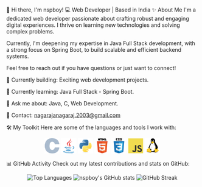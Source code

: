 👋 Hi there, I'm nspboy!
💻 Web Developer | Based in India 
✨ About Me
I'm a dedicated web developer passionate about crafting robust and engaging digital experiences. I thrive on learning new technologies and solving complex problems.

Currently, I'm deepening my expertise in Java Full Stack development, with a strong focus on Spring Boot, to build scalable and efficient backend systems.

Feel free to reach out if you have questions or just want to connect!

🔭 Currently building: Exciting web development projects.

🌱 Currently learning: Java Full Stack - Spring Boot. 

💬 Ask me about: Java, C,  Web Development. 

📧 Contact: nagarajanagaraj.2003@gmail.com

🛠️ My Toolkit
Here are some of the languages and tools I work with:

<p align="center">
<img src="https://raw.githubusercontent.com/devicons/devicon/master/icons/c/c-original.svg" alt="C" width="40" height="40"/>
<img src="https://raw.githubusercontent.com/devicons/devicon/master/icons/java/java-original.svg" alt="Java" width="40" height="40"/>
<img src="https://raw.githubusercontent.com/devicons/devicon/master/icons/python/python-original.svg" alt="Python" width="40" height="40"/>
<img src="https://raw.githubusercontent.com/devicons/devicon/master/icons/html5/html5-original-wordmark.svg" alt="HTML5" width="40" height="40"/>
<img src="https://raw.githubusercontent.com/devicons/devicon/master/icons/css3/css3-original-wordmark.svg" alt="CSS3" width="40" height="40"/>
<img src="https://raw.githubusercontent.com/devicons/devicon/master/icons/javascript/javascript-original.svg" alt="JavaScript" width="40" height="40"/>
<img src="https://raw.githubusercontent.com/devicons/devicon/master/icons/linux/linux-original.svg" alt="Linux" width="40" height="40"/>
</p>

📊 GitHub Activity
Check out my latest contributions and stats on GitHub:

<p align="center">
<img src="https://github-readme-stats.vercel.app/api/top-langs?username=nspboy&show_icons=true&locale=en&layout=compact&theme=dark&hide_border=true" alt="Top Languages" style="margin-bottom: 10px;" />
<img src="https://github-readme-stats.vercel.app/api?username=nspboy&show_icons=true&locale=en&theme=dark&hide_border=true" alt="nspboy's GitHub stats" style="margin-bottom: 10px;" />
<img src="https://github-readme-streak-stats.herokuapp.com/?user=nspboy&theme=dark&hide_border=true" alt="GitHub Streak" />
</p>

<!-- Add your social media or other contact links below if needed -->
